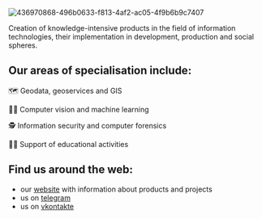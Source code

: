 ![436970868-496b0633-f813-4af2-ac05-4f9b6b9c7407](https://github.com/user-attachments/assets/835c6d89-e8b2-4231-8df4-0849faf6c074)

Creation of knowledge-intensive products in the field of information technologies, their implementation in development, production and social spheres.

Our areas of specialisation include:
--- 
:world_map: Geodata, geoservices and GIS

👨‍⚕️ Computer vision and machine learning 

:detective: Information security and computer forensics 

👨‍🎓 Support of educational activities 


Find us around the web:
--- 
- our [website](https://www.geosamara.ru/) with information about products and projects 
- us on [telegram](https://t.me/geosamara)
- us on [vkontakte](https://vk.com/geosamara_vk)
